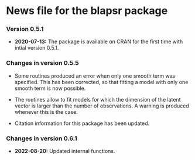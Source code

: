 # News file for the blapsr package #

### Version 0.5.1 ###

* **2020-07-13:** The package is available on CRAN for the first time with 
  intial version  0.5.1.

### Changes in version 0.5.5 ###

* Some routines produced an error when only one smooth term was specified. This
  has been corrected, so that fitting a model with only one smooth term is now 
  possible.
  
* The routines allow to fit models for which the dimension of the latent vector
  is larger than the number of observations. A warning is produced whenever this
  is the case.
  
* Citation information for this package has been updated.

### Changes in version 0.6.1 ###

* **2022-08-20:** Updated internal functions.
  

